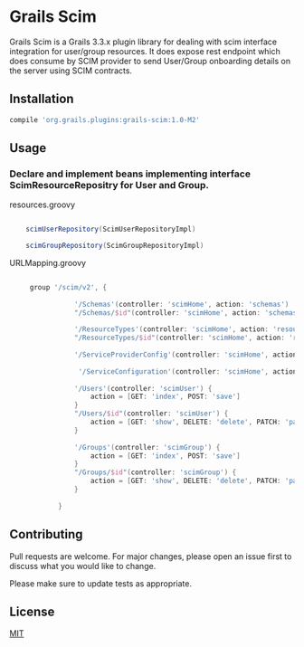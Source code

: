 # Grails Scim

Grails Scim is a Grails 3.3.x plugin library for dealing with scim interface integration for user/group resources. It does expose rest endpoint which does consume by SCIM provider to send User/Group onboarding details on the server using SCIM contracts.

## Installation


```groovy
compile 'org.grails.plugins:grails-scim:1.0-M2'
```

## Usage

### Declare and implement beans implementing interface ScimResourceRepositry for User and Group.

resources.groovy
```groovy

    scimUserRepository(ScimUserRepositoryImpl)

    scimGroupRepository(ScimGroupRepositoryImpl)

```

URLMapping.groovy
```groovy

     group '/scim/v2', {
    
                '/Schemas'(controller: 'scimHome', action: 'schemas')
                "/Schemas/$id"(controller: 'scimHome', action: 'schemas')
    
                '/ResourceTypes'(controller: 'scimHome', action: 'resourceTypes')
                "/ResourceTypes/$id"(controller: 'scimHome', action: 'resourceTypes')
    
                '/ServiceProviderConfig'(controller: 'scimHome', action: 'serviceProviderConfig')
                            
                 '/ServiceConfiguration'(controller: 'scimHome', action: 'serviceProviderConfig') 
    
                '/Users'(controller: 'scimUser') {
                    action = [GET: 'index', POST: 'save']
                }
                "/Users/$id"(controller: 'scimUser') {
                    action = [GET: 'show', DELETE: 'delete', PATCH: 'patch', PUT: 'update', POST: 'patch']
                }
    
                '/Groups'(controller: 'scimGroup') {
                    action = [GET: 'index', POST: 'save']
                }
                "/Groups/$id"(controller: 'scimGroup') {
                    action = [GET: 'show', DELETE: 'delete', PATCH: 'patch', PUT: 'update', POST: 'patch']
                }
    
            }

```

## Contributing
Pull requests are welcome. For major changes, please open an issue first to discuss what you would like to change.

Please make sure to update tests as appropriate.

## License
[MIT](https://choosealicense.com/licenses/mit/)